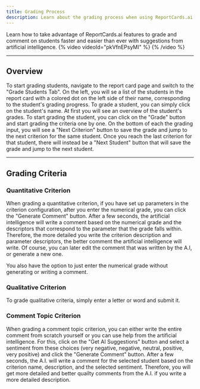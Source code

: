 ```yaml
---
title: Grading Process
description: Learn about the grading process when using ReportCards.ai
---
```


Learn how to take advantage of ReportCards.ai features to grade and comment on students faster and easier than ever with suggestions from artificial intelligence.
{% video videoId="pkVfnEPsyMI" %} {% /video %}

---

## Overview

To start grading students, navigate to the report card page and switch to the "Grade Students Tab". On the left, you will se a list of the students in the report card with a colored dot on the left side of their name, corresponding to the student's grading progress. To grade a student, you can simply click on the student's name. At first you will see an overview of the student's grades. To start grading the student, you can click on the "Grade" button and start grading the criteria one by one. On the bottom of each the grading input, you will see a "Next Criterion" button to save the grade and jump to the next criterion for the same student. Once you reach the last criterion for that student, there will instead be a "Next Student" button that will save the grade and jump to the next student.

---

## Grading Criteria

### Quantitative Criterion

When grading a quantitative criterion, if you have set up parameters in the criterion configuration, after you enter the numerical grade, you can click the "Generate Comment" button. After a few seconds, the artificial intelligence will write a comment based on the numerical grade and the descriptors that correspond to the parameter that the grade falls within. Therefore, the more detailed you write the criterion description and parameter descriptors, the better comment the artificial intelligence will write. Of course, you can later edit the comment that was written by the A.I, or generate a new one.

You also have the option to just enter the numerical grade without generating or writing a comment.

### Qualitative Criterion

To grade qualitative criteria, simply enter a letter or word and submit it.

### Comment Topic Criterion

When grading a comment topic criterion, you can either write the entire comment from scratch yourself or you can use help from the artificial intelligence. For this, click on the "Get AI Suggestions" button and select a sentiment from these choices (very negative, negative, neutral, positive, very positive) and click the "Generate Comment" button. After a few seconds, the A.I. will write a comment for the selected student based on the criterion name, description, and the selected sentiment. Therefore, you will get more detailed and better quailty comments from the A.I. if you write a more detailed description.

